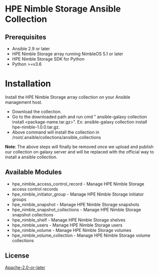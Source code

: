 # HPE Nimble Storage Ansible Collection

## Prerequisites

- Ansible 2.9 or later
- HPE Nimble Storage array running NimbleOS 5.1 or later
- HPE Nimble Storage SDK for Python
- Python >=v3.6

# Installation

Install the HPE Nimble Storage array collection on your Ansible management host.

- Download the collection.
- Go to the downloaded path and run cmd " ansible-galaxy collection install <package-name.tar.gz>". Ex: ansible-galaxy collection install hpe-nimble-1.0.0.tar.gz.
- Above command will install the collection in /root/.ansible/collections/ansible_collections

**Note**: The above steps will finally be removed once we upload and publish our collection on galaxy server and will be replaced with the official way to install a ansible collection.

## Available Modules

- hpe_nimble_access_control_record - Manage HPE Nimble Storage access control records
- hpe_nimble_initiator_group - Manage HPE Nimble Storage initiator groups
- hpe_nimble_snapshot - Manage HPE Nimble Storage snapshots
- hpe_nimble_snapshot_collections - Manage HPE Nimble Storage snapshot collections
- hpe_nimble_shelf - Manage HPE Nimble Storage shelves
- hpe_nimble_users -  Manage HPE Nimble Storage users
- hpe_nimble_volume -  Manage HPE Nimble Storage volumes
- hpe_nimble_volume_collection - Manage HPE Nimble Storage volume collections

## License

[Apache-2.0-or-later](http://www.apache.org/licenses/LICENSE-2.0)
